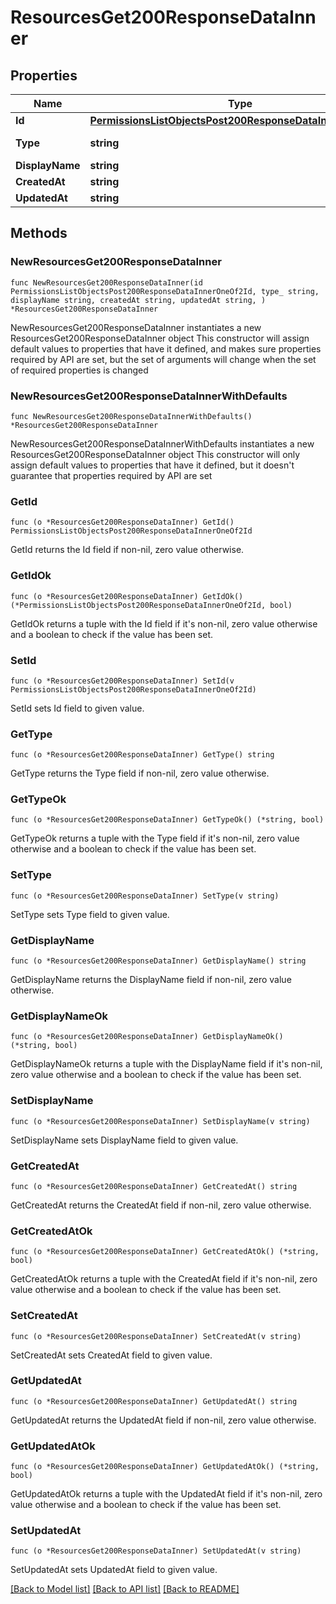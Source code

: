 # ResourcesGet200ResponseDataInner

## Properties

Name | Type | Description | Notes
------------ | ------------- | ------------- | -------------
**Id** | [**PermissionsListObjectsPost200ResponseDataInnerOneOf2Id**](PermissionsListObjectsPost200ResponseDataInnerOneOf2Id.md) |  | 
**Type** | **string** | The type of resource. | 
**DisplayName** | **string** |  | 
**CreatedAt** | **string** |  | 
**UpdatedAt** | **string** |  | 

## Methods

### NewResourcesGet200ResponseDataInner

`func NewResourcesGet200ResponseDataInner(id PermissionsListObjectsPost200ResponseDataInnerOneOf2Id, type_ string, displayName string, createdAt string, updatedAt string, ) *ResourcesGet200ResponseDataInner`

NewResourcesGet200ResponseDataInner instantiates a new ResourcesGet200ResponseDataInner object
This constructor will assign default values to properties that have it defined,
and makes sure properties required by API are set, but the set of arguments
will change when the set of required properties is changed

### NewResourcesGet200ResponseDataInnerWithDefaults

`func NewResourcesGet200ResponseDataInnerWithDefaults() *ResourcesGet200ResponseDataInner`

NewResourcesGet200ResponseDataInnerWithDefaults instantiates a new ResourcesGet200ResponseDataInner object
This constructor will only assign default values to properties that have it defined,
but it doesn't guarantee that properties required by API are set

### GetId

`func (o *ResourcesGet200ResponseDataInner) GetId() PermissionsListObjectsPost200ResponseDataInnerOneOf2Id`

GetId returns the Id field if non-nil, zero value otherwise.

### GetIdOk

`func (o *ResourcesGet200ResponseDataInner) GetIdOk() (*PermissionsListObjectsPost200ResponseDataInnerOneOf2Id, bool)`

GetIdOk returns a tuple with the Id field if it's non-nil, zero value otherwise
and a boolean to check if the value has been set.

### SetId

`func (o *ResourcesGet200ResponseDataInner) SetId(v PermissionsListObjectsPost200ResponseDataInnerOneOf2Id)`

SetId sets Id field to given value.


### GetType

`func (o *ResourcesGet200ResponseDataInner) GetType() string`

GetType returns the Type field if non-nil, zero value otherwise.

### GetTypeOk

`func (o *ResourcesGet200ResponseDataInner) GetTypeOk() (*string, bool)`

GetTypeOk returns a tuple with the Type field if it's non-nil, zero value otherwise
and a boolean to check if the value has been set.

### SetType

`func (o *ResourcesGet200ResponseDataInner) SetType(v string)`

SetType sets Type field to given value.


### GetDisplayName

`func (o *ResourcesGet200ResponseDataInner) GetDisplayName() string`

GetDisplayName returns the DisplayName field if non-nil, zero value otherwise.

### GetDisplayNameOk

`func (o *ResourcesGet200ResponseDataInner) GetDisplayNameOk() (*string, bool)`

GetDisplayNameOk returns a tuple with the DisplayName field if it's non-nil, zero value otherwise
and a boolean to check if the value has been set.

### SetDisplayName

`func (o *ResourcesGet200ResponseDataInner) SetDisplayName(v string)`

SetDisplayName sets DisplayName field to given value.


### GetCreatedAt

`func (o *ResourcesGet200ResponseDataInner) GetCreatedAt() string`

GetCreatedAt returns the CreatedAt field if non-nil, zero value otherwise.

### GetCreatedAtOk

`func (o *ResourcesGet200ResponseDataInner) GetCreatedAtOk() (*string, bool)`

GetCreatedAtOk returns a tuple with the CreatedAt field if it's non-nil, zero value otherwise
and a boolean to check if the value has been set.

### SetCreatedAt

`func (o *ResourcesGet200ResponseDataInner) SetCreatedAt(v string)`

SetCreatedAt sets CreatedAt field to given value.


### GetUpdatedAt

`func (o *ResourcesGet200ResponseDataInner) GetUpdatedAt() string`

GetUpdatedAt returns the UpdatedAt field if non-nil, zero value otherwise.

### GetUpdatedAtOk

`func (o *ResourcesGet200ResponseDataInner) GetUpdatedAtOk() (*string, bool)`

GetUpdatedAtOk returns a tuple with the UpdatedAt field if it's non-nil, zero value otherwise
and a boolean to check if the value has been set.

### SetUpdatedAt

`func (o *ResourcesGet200ResponseDataInner) SetUpdatedAt(v string)`

SetUpdatedAt sets UpdatedAt field to given value.



[[Back to Model list]](../README.md#documentation-for-models) [[Back to API list]](../README.md#documentation-for-api-endpoints) [[Back to README]](../README.md)


